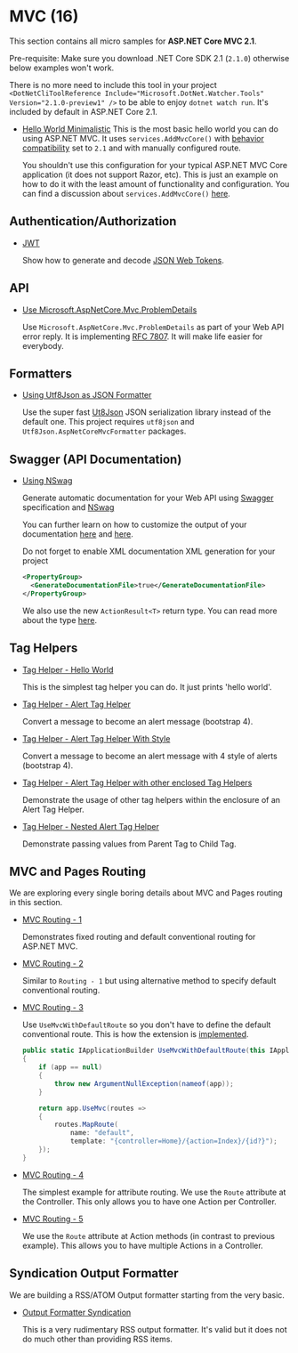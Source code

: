# MVC (16)

This section contains all micro samples for **ASP.NET Core MVC 2.1**.

Pre-requisite: Make sure you download .NET Core SDK 2.1 (`2.1.0`) otherwise below examples won't work.

There is no more need to include this tool in your project `<DotNetCliToolReference Include="Microsoft.DotNet.Watcher.Tools" Version="2.1.0-preview1" />` to be able to enjoy `dotnet watch run`. It's included by default in ASP.NET Core 2.1.

* [Hello World Minimalistic](/projects/mvc/hello-world)
  This is the most basic hello world you can do using ASP.NET MVC. It uses `services.AddMvcCore()` with [behavior compatibility](https://blogs.msdn.microsoft.com/webdev/2018/02/27/introducing-compatibility-version-in-mvc/) set to `2.1` and with manually configured route.

  You shouldn't use this configuration for your typical ASP.NET MVC Core application (it does not support Razor, etc). This is just an example on how to do it with the least amount of functionality and configuration. You can find a discussion about `services.AddMvcCore()` [here](https://offering.solutions/blog/articles/2017/02/07/difference-between-addmvc-addmvcore/).


## Authentication/Authorization

* [JWT](/projects/mvc/jwt)

  Show how to generate and decode [JSON Web Tokens](https://jwt.io/).

## API

* [Use Microsoft.AspNetCore.Mvc.ProblemDetails](/projects/mvc/api-problem-details)

  Use `Microsoft.AspNetCore.Mvc.ProblemDetails` as part of your Web API error reply. It is implementing [RFC  7807](https://tools.ietf.org/html/rfc7807). It will make life easier for everybody.

## Formatters

* [Using Utf8Json as JSON Formatter](/projects/mvc/utf8json-formatter)

  Use the super fast [Ut8Json](https://github.com/neuecc/Utf8Json) JSON serialization library instead of the default one. This project requires `utf8json` and `Utf8Json.AspNetCoreMvcFormatter` packages. 

## Swagger (API Documentation)

* [Using NSwag](/projects/mvc/nswag)
  
  Generate automatic documentation for your Web API using [Swagger](https://swagger.io/) specification and [NSwag](https://github.com/RSuter/NSwag)

  You can further learn on how to customize the output of your documentation [here](https://github.com/domaindrivendev/Swashbuckle.AspNetCore#include-descriptions-from-xml-comments) and [here](http://michaco.net/blog/TipsForUsingSwaggerAndAutorestInAspNetCoreMvcServices).

  Do not forget to enable XML documentation XML generation for your project

  ``` xml
  <PropertyGroup>
    <GenerateDocumentationFile>true</GenerateDocumentationFile>
  </PropertyGroup>
  ```

  We also use the new `ActionResult<T>` return type. You can read more about the type [here](https://joonasw.net/view/aspnet-core-2-1-actionresult-of-t).

## Tag Helpers

  * [Tag Helper - Hello World](/projects/mvc/tag-helper)

    This is the simplest tag helper you can do. It just prints 'hello world'.

  * [Tag Helper - Alert Tag Helper](/projects/mvc/tag-helper-2)

    Convert a message to become an alert message (bootstrap 4).

  * [Tag Helper - Alert Tag Helper With Style](/projects/mvc/tag-helper-3)

    Convert a message to become an alert message with 4 style of alerts (bootstrap 4).

  * [Tag Helper - Alert Tag Helper with other enclosed Tag Helpers](/projects/mvc/tag-helper-4)

    Demonstrate the usage of other tag helpers within the enclosure of an Alert Tag Helper.
    
  * [Tag Helper - Nested Alert Tag Helper](/projects/mvc/tag-helper-5)

    Demonstrate passing values from Parent Tag to Child Tag.

## MVC and Pages Routing

  We are exploring every single boring details about MVC and Pages routing in this section.

  * [MVC Routing - 1](/projects/mvc/routing-1)

    Demonstrates fixed routing and default conventional routing for ASP.NET MVC.
  
  * [MVC Routing - 2](/projects/mvc/routing-2)

    Similar to `Routing - 1` but using alternative method to specify default conventional routing.

  * [MVC Routing - 3](/projects/mvc/routing-3)

    Use `UseMvcWithDefaultRoute` so you don't have to define the default conventional route. This is how the extension is [implemented](https://github.com/aspnet/Mvc/blob/e2de54a92d8254a27f9eefd77e08370c7b17fa5d/src/Microsoft.AspNetCore.Mvc.Core/Builder/MvcApplicationBuilderExtensions.cs).

    ``` csharp
    public static IApplicationBuilder UseMvcWithDefaultRoute(this IApplicationBuilder app)
    {
        if (app == null)
        {
            throw new ArgumentNullException(nameof(app));
        }

        return app.UseMvc(routes =>
        {
            routes.MapRoute(
                name: "default",
                template: "{controller=Home}/{action=Index}/{id?}");
        });
    }
    ```

  * [MVC Routing - 4](/projects/mvc/routing-4)

    The simplest example for attribute routing. We use the `Route` attribute at the Controller. This only allows you to have one Action per Controller.

  * [MVC Routing - 5](/projects/mvc/routing-5)

    We use the `Route` attribute at Action methods (in contrast to previous example). This allows you to have multiple Actions in a Controller.

## Syndication Output Formatter

  We are building a RSS/ATOM Output formatter starting from the very basic.

  * [Output Formatter Syndication](/projects/mvc/output-formatter-syndication)

    This is a very rudimentary RSS output formatter. It's valid but it does not do much other than providing RSS items.
  